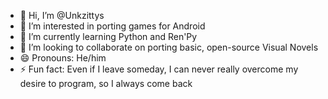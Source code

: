 - 👋 Hi, I’m @Unkzittys
- 👀 I’m interested in porting games for Android
- 🌱 I’m currently learning Python and Ren'Py
- 💞️ I’m looking to collaborate on porting basic, open-source Visual Novels
- 😄 Pronouns: He/him
- ⚡ Fun fact: Even if I leave someday, I can never really overcome my desire to program, so I always come back
